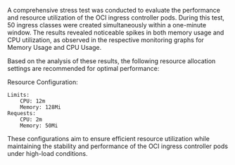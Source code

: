 A comprehensive stress test was conducted to evaluate the performance and resource utilization of the OCI ingress controller pods. During this test, 50 ingress classes were created simultaneously within a one-minute window. The results revealed noticeable spikes in both memory usage and CPU utilization, as observed in the respective monitoring graphs for Memory Usage and CPU Usage.

Based on the analysis of these results, the following resource allocation settings are recommended for optimal performance:

Resource Configuration:

    Limits:
        CPU: 12m
        Memory: 128Mi
    Requests:
        CPU: 2m
        Memory: 50Mi

These configurations aim to ensure efficient resource utilization while maintaining the stability and performance of the OCI ingress controller pods under high-load conditions.